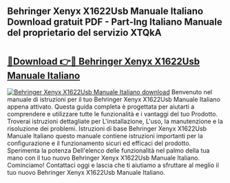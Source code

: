 ## Behringer Xenyx X1622Usb Manuale Italiano Download gratuit PDF - Part-Ing Italiano Manuale del proprietario del servizio XTQkA

# <h2><a href="http://dfgeg10.blite.top/?on=Behringer+Xenyx+X1622Usb+Manuale+Italiano">🔗Download 👉🔴 Behringer Xenyx X1622Usb Manuale Italiano</a></h2>

[![Behringer Xenyx X1622Usb Manuale Italiano download](https://i.imgur.com/lujVjoI.png)](http://dfgeg10.blite.top/?on=Behringer+Xenyx+X1622Usb+Manuale+Italiano)
Benvenuto nel manuale di istruzioni per il tuo Behringer Xenyx X1622Usb Manuale Italiano appena attivato. Questa guida completa è progettata per aiutarti a comprendere e utilizzare tutte le funzionalità e i vantaggi del tuo Prodotto. Troverai istruzioni dettagliate per L'installazione, L'uso, la manutenzione e la risoluzione dei problemi. Istruzioni di base Behringer Xenyx X1622Usb Manuale Italiano questo manuale contiene istruzioni importanti per la configurazione e il funzionamento sicuri ed efficaci del prodotto. Sperimenta la potenza Dell'elenco delle funzionalità nel palmo della tua mano con il tuo nuovo Behringer Xenyx X1622Usb Manuale Italiano. Cominciamo! Contattaci oggi e lascia che ti aiutiamo a sfruttare al meglio il tuo nuovo Behringer Xenyx X1622Usb Manuale Italiano.
